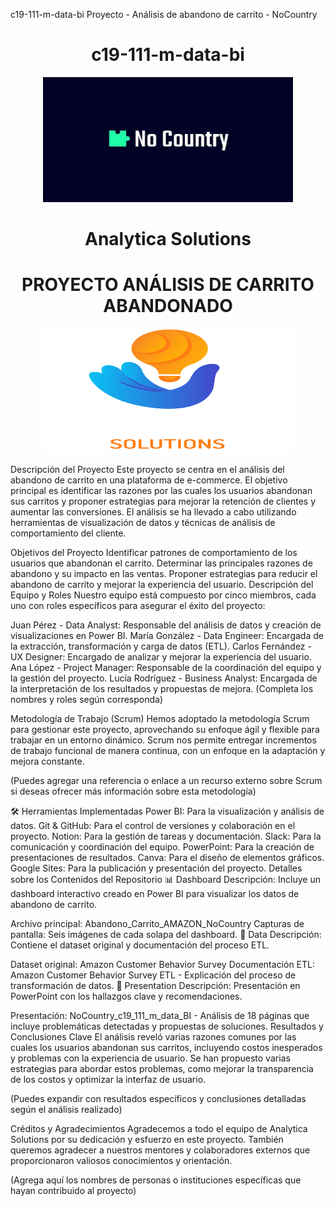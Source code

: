 c19-111-m-data-bi
Proyecto - Análisis de abandono de carrito - NoCountry

<h1 align="center">c19-111-m-data-bi</h1>
<p align="center">
  <img width="400" height="200" src="img/NoCountry.png" alt="Logo de NoCountry">
</p>
<h1 align="center">Analytica Solutions</h1>
<h1 align="center">PROYECTO ANÁLISIS DE CARRITO ABANDONADO</h1>
<p align="center">
  <img width="400" height="200" src="img/Logo grande.png" alt="Logo de Analytica Solutions">
</p>
Descripción del Proyecto
Este proyecto se centra en el análisis del abandono de carrito en una plataforma de e-commerce. El objetivo principal es identificar las razones por las cuales los usuarios abandonan sus carritos y proponer estrategias para mejorar la retención de clientes y aumentar las conversiones. El análisis se ha llevado a cabo utilizando herramientas de visualización de datos y técnicas de análisis de comportamiento del cliente.

Objetivos del Proyecto
Identificar patrones de comportamiento de los usuarios que abandonan el carrito.
Determinar las principales razones de abandono y su impacto en las ventas.
Proponer estrategias para reducir el abandono de carrito y mejorar la experiencia del usuario.
Descripción del Equipo y Roles
Nuestro equipo está compuesto por cinco miembros, cada uno con roles específicos para asegurar el éxito del proyecto:

Juan Pérez - Data Analyst: Responsable del análisis de datos y creación de visualizaciones en Power BI.
María González - Data Engineer: Encargada de la extracción, transformación y carga de datos (ETL).
Carlos Fernández - UX Designer: Encargado de analizar y mejorar la experiencia del usuario.
Ana López - Project Manager: Responsable de la coordinación del equipo y la gestión del proyecto.
Lucía Rodríguez - Business Analyst: Encargada de la interpretación de los resultados y propuestas de mejora.
(Completa los nombres y roles según corresponda)

Metodología de Trabajo (Scrum)
Hemos adoptado la metodología Scrum para gestionar este proyecto, aprovechando su enfoque ágil y flexible para trabajar en un entorno dinámico. Scrum nos permite entregar incrementos de trabajo funcional de manera continua, con un enfoque en la adaptación y mejora constante.

(Puedes agregar una referencia o enlace a un recurso externo sobre Scrum si deseas ofrecer más información sobre esta metodología)

🛠️ Herramientas Implementadas
Power BI: Para la visualización y análisis de datos.
Git & GitHub: Para el control de versiones y colaboración en el proyecto.
Notion: Para la gestión de tareas y documentación.
Slack: Para la comunicación y coordinación del equipo.
PowerPoint: Para la creación de presentaciones de resultados.
Canva: Para el diseño de elementos gráficos.
Google Sites: Para la publicación y presentación del proyecto.
Detalles sobre los Contenidos del Repositorio
📊 Dashboard
Descripción: Incluye un dashboard interactivo creado en Power BI para visualizar los datos de abandono de carrito.

Archivo principal: Abandono_Carrito_AMAZON_NoCountry
Capturas de pantalla: Seis imágenes de cada solapa del dashboard.
📂 Data
Descripción: Contiene el dataset original y documentación del proceso ETL.

Dataset original: Amazon Customer Behavior Survey
Documentación ETL: Amazon Customer Behavior Survey ETL - Explicación del proceso de transformación de datos.
📑 Presentation
Descripción: Presentación en PowerPoint con los hallazgos clave y recomendaciones.

Presentación: NoCountry_c19_111_m_data_BI - Análisis de 18 páginas que incluye problemáticas detectadas y propuestas de soluciones.
Resultados y Conclusiones Clave
El análisis reveló varias razones comunes por las cuales los usuarios abandonan sus carritos, incluyendo costos inesperados y problemas con la experiencia de usuario. Se han propuesto varias estrategias para abordar estos problemas, como mejorar la transparencia de los costos y optimizar la interfaz de usuario.

(Puedes expandir con resultados específicos y conclusiones detalladas según el análisis realizado)

Créditos y Agradecimientos
Agradecemos a todo el equipo de Analytica Solutions por su dedicación y esfuerzo en este proyecto. También queremos agradecer a nuestros mentores y colaboradores externos que proporcionaron valiosos conocimientos y orientación.

(Agrega aquí los nombres de personas o instituciones específicas que hayan contribuido al proyecto)

